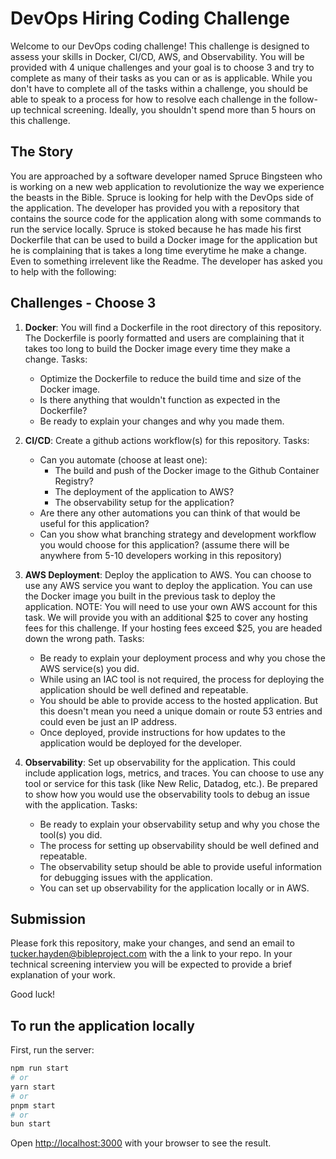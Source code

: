 # DevOps Hiring Coding Challenge

Welcome to our DevOps coding challenge! This challenge is designed to assess your skills in Docker, CI/CD, AWS, and Observability. You will be provided with 4 unique challenges and your goal is to choose 3 and try to complete as many of their tasks as you can or as is applicable. While you don't have to complete all of the tasks within a challenge, you should be able to speak to a process for how to resolve each challenge in the follow-up technical screening.  Ideally, you shouldn't spend more than 5 hours on this challenge.

## The Story

You are approached by a software developer named Spruce Bingsteen who is working on a new web application to revolutionize the way we experience the beasts in the Bible. Spruce is looking for help with the DevOps side of the application. The developer has provided you with a repository that contains the source code for the application along with some commands to run the service locally. Spruce is stoked because he has made his first Dockerfile that can be used to build a Docker image for the application but he is complaining that is takes a long time everytime he make a change. Even to something irrelevent like the Readme. The developer has asked you to help with the following:

## Challenges - Choose 3

1. **Docker**: You will find a Dockerfile in the root directory of this repository. The Dockerfile is poorly formatted and users are complaining that it takes too long to build the Docker image every time they make a change. 
Tasks:
    - Optimize the Dockerfile to reduce the build time and size of the Docker image.
    - Is there anything that wouldn't function as expected in the Dockerfile?
    - Be ready to explain your changes and why you made them.

2. **CI/CD**: Create a github actions workflow(s) for this repository.
Tasks:
    - Can you automate (choose at least one):
        - The build and push of the Docker image to the Github Container Registry?
        - The deployment of the application to AWS?
        - The observability setup for the application?
    - Are there any other automations you can think of that would be useful for this application?
    - Can you show what branching strategy and development workflow you would choose for this application? (assume there will be anywhere from 5-10 developers working in this repository)

3. **AWS Deployment**: Deploy the application to AWS. You can choose to use any AWS service you want to deploy the application. You can use the Docker image you built in the previous task to deploy the application. NOTE: You will need to use your own AWS account for this task.  We will provide you with an additional $25 to cover any hosting fees for this challenge. If your hosting fees exceed $25, you are headed down the wrong path.
Tasks:
    - Be ready to explain your deployment process and why you chose the AWS service(s) you did.
    - While using an IAC tool is not required, the process for deploying the application should be well defined and repeatable.
    - You should be able to provide access to the hosted application. But this doesn't mean you need a unique domain or route 53 entries and could even be just an IP address.
    - Once deployed, provide instructions for how updates to the application would be deployed for the developer.

4. **Observability**: Set up observability for the application. This could include application logs, metrics, and traces. You can choose to use any tool or service for this task (like New Relic, Datadog, etc.). Be prepared to show how you would use the observability tools to debug an issue with the application. Tasks:
    - Be ready to explain your observability setup and why you chose the tool(s) you did.
    - The process for setting up observability should be well defined and repeatable.
    - The observability setup should be able to provide useful information for debugging issues with the application.
    - You can set up observability for the application locally or in AWS.

## Submission

Please fork this repository, make your changes, and send an email to tucker.hayden@bibleproject.com with the a link to your repo. In your technical screening interview you will be expected to provide a brief explanation of your work.

Good luck!

## To run the application locally

First, run the server:

```bash
npm run start
# or
yarn start
# or
pnpm start
# or
bun start
```

Open [http://localhost:3000](http://localhost:3000) with your browser to see the result.
